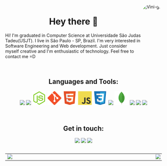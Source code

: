 <img align="right" alt="Vini-gif" height="200" style="border-radius:90px;" src="https://i.imgur.com/ehAkEMR.gif">
<h1 align="center"> Hey there 👋 </h1>

<p align="left">Hi! I'm graduated in Computer Science at Universidade São Judas Tadeu(USJT). I live in São Paulo - SP, Brazil. I'm very interested in        Software Engineering and Web development. Just consider myself creative and I'm enthusiastic of technology. Feel free to contact me =D </p>
</td>
<td>


  
<br>

<h2 align="center"> Languages and Tools: </h2>



<p align="center">
  
  <img width="45px" src="https://cdn.jsdelivr.net/gh/devicons/devicon/icons/java/java-original.svg">
  <img width="45px" src="https://cdn.jsdelivr.net/gh/devicons/devicon/icons/spring/spring-original.svg">
  <img width="45px" src="https://raw.githubusercontent.com/devicons/devicon/c5378d6c2510ffa0b3e4475af95618a8048d6cf1/icons/nodejs/nodejs-original.svg">
  <img width="45px" src="https://raw.githubusercontent.com/devicons/devicon/c5378d6c2510ffa0b3e4475af95618a8048d6cf1/icons/git/git-original.svg">
  <img width="45px" src="https://raw.githubusercontent.com/devicons/devicon/c5378d6c2510ffa0b3e4475af95618a8048d6cf1/icons/html5/html5-original.svg">
  <img width="45px" src="https://raw.githubusercontent.com/devicons/devicon/master/icons/javascript/javascript-original.svg">
  <img width="45px" src="https://raw.githubusercontent.com/devicons/devicon/master/icons/css3/css3-original.svg">
  <img width="45px" src="https://cdn.jsdelivr.net/gh/devicons/devicon/icons/mysql/mysql-original-wordmark.svg">
  <img width="45px" src="https://raw.githubusercontent.com/devicons/devicon/master/icons/mongodb/mongodb-original.svg">
  <img width="45px" src="https://cdn.jsdelivr.net/gh/devicons/devicon/icons/angularjs/angularjs-plain.svg"> 
  <img width="45px" src="https://cdn.jsdelivr.net/gh/devicons/devicon/icons/typescript/typescript-plain.svg"> 
  <img width="45px" src="https://cdn.jsdelivr.net/gh/devicons/devicon/icons/sass/sass-original.svg">
  
</p>

<br>

<h2 align="center">Get in touch:</h2>


<div align="center"> 
  <a href = "mailto:msvinicius27@gmail.com"><img src="https://img.shields.io/badge/-Gmail-%23333?style=for-the-badge&logo=gmail&logoColor=white" target="_blank"></a>
  <a href="https://www.linkedin.com/in/vinicius-marques-da-silva-11b6bb138/" target="_blank"><img src="https://img.shields.io/badge/-LinkedIn-%230077B5?style=for-the-badge&logo=linkedin&logoColor=white" target="_blank"></a>
  <a href="https://www.instagram.com/msvinicius058/" target="_blank"><img src="https://img.shields.io/badge/-Instagram-%23E4405F?style=for-the-badge&logo=instagram&logoColor=white" target="_blank"></a>
 
</div>

<br>

<table>
    <tr>
        <td><img width="463px" align="left" src="https://github-readme-stats.vercel.app/api/top-langs/?username=msvinicius8&hide=html&layout=compact&title_color=fff&icon_color=fff&text_color=9f9f9f&bg_color=151515" /></td>
        <td><img width="470px" align="left" src="https://github-readme-stats.vercel.app/api/?username=msvinicius8&show_icons=true&title_color=fff&icon_color=fff&text_color=9f9f9f&bg_color=151515"/></td>
    </tr>   
</table>
</center> 
